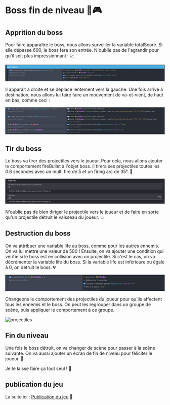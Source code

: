 # Boss fin de niveau 🐙🎮

## Apprition du boss

Pour faire apparaître le boss, nous allons surveiller la variable totalScore. Si elle dépasse 600, le boss fera son entrée. N'oublie pas de l'agrandir pour qu'il soit plus impressionnant ! 📈

![apparition du boss](images/apparitionBoss.png)

Il apparaît à droite et se déplace lentement vers la gauche. Une fois arrivé à destination, nous allons lui faire faire un mouvement de va-et-vient, de haut en bas, comme ceci :

![mouvement du boss](images/bossMouvement.png)

## Tir du boss

Le boss va tirer des projectiles vers le joueur. Pour cela, nous allons ajouter le comportement fireBullet à l'objet boss. Il tirera ses projectiles toutes les 0.6 secondes avec un multi fire de 5 et un firing arc de 35°. 🎯

![tir du boss](images/bossTir.png)

N'oublie pas de bien diriger le projectile vers le joueur et de faire en sorte qu'un projectile détruit le vaisseau du joueur. 💥

## Destruction du boss

On va attribuer une variable life au boss, comme pour les autres ennemis. On va lui mettre une valeur de 500 ! Ensuite, on va ajouter une condition qui vérifie si le boss est en collision avec un projectile. Si c'est le cas, on va décrémenter la variable life du boss. Si la variable life est inférieure ou égale à 0, on détruit le boss. 💔

![destruction du boss](images/boss_end_game.png)

Changeons le comportement des projectiles du joueur pour qu'ils affectent tous les ennemis et le boss. On peut les regrouper dans un groupe de scène, puis appliquer le comportement à ce groupe.

![projectiles](images/projectiles_enemies.png)

## Fin du niveau

Une fois le boss détruit, on va changer de scène pour passer à la scène suivante. On va aussi ajouter un écran de fin de niveau pour féliciter le joueur. 🏁

Je te laisse faire ça tout seul ! 🚀

## publication du jeu

La suite ici : [Publication du jeu](08_publication.md) 🎉
